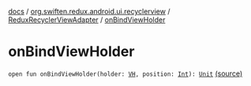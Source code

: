 [docs](../../index.md) / [org.swiften.redux.android.ui.recyclerview](../index.md) / [ReduxRecyclerViewAdapter](index.md) / [onBindViewHolder](./on-bind-view-holder.md)

# onBindViewHolder

`open fun onBindViewHolder(holder: `[`VH`](index.md#VH)`, position: `[`Int`](https://kotlinlang.org/api/latest/jvm/stdlib/kotlin/-int/index.html)`): `[`Unit`](https://kotlinlang.org/api/latest/jvm/stdlib/kotlin/-unit/index.html) [(source)](https://github.com/protoman92/KotlinRedux/tree/master/android/android-recyclerview/src/main/java/org/swiften/redux/android/ui/recyclerview/RecyclerAdapter.kt#L34)